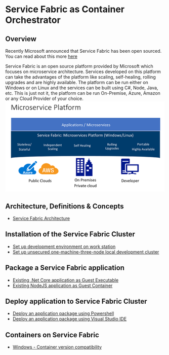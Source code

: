 # Service Fabric as Container Orchestrator

## Overview
Recently Microsoft announced that Service Fabric has been open sourced. You can read about this more [here](https://blogs.msdn.microsoft.com/azureservicefabric/2018/03/14/service-fabric-is-going-open-source/) 

Service Fabric is an open source platform provided by Microsoft which focuses on microservice architecture. Services developed on this platform can take the advantages of the platform like scaling, self-healing, rolling upgrades and are highly available. The platform can be run either on Windows or on Linux and the services can be built using C#, Node, Java, etc. This is just not it, the platform can be run On-Premise, Azure, Amazon or any Cloud Provider of your choice.
![Alt text](/images/MicroservicePlatform.PNG)

## Architecture, Definitions & Concepts

* [Service Fabric Architecture](/architecture/ArchitectureReadMe.md)

## Installation of the Service Fabric Cluster

* [Set up development environment on work station](https://docs.microsoft.com/en-us/azure/service-fabric/service-fabric-get-started)
* [Set up unsecured one-machine-three-node local development cluster](/installation/UnsecuredDevClusterReadMe.md)

## Package a Service Fabric application

* [Existing .Net Core application as Guest Executable](/package/GuestExecutableReadMe.md)
* [Existing NodeJS application as Guest Container](/package/GuestContainerNodeJSReadMe.md)

## Deploy application to Service Fabric Cluster

* [Deploy an application package using Powershell](/deployment/PSDeployReadMe.md)
* [Deploy an application package using Visual Studio IDE](/deployment/VSDeployReadMe.md)

## Containers on Service Fabric

* [Windows - Container version compatibility](/containers/WindowsContainersCompatibilityReadMe.md)
